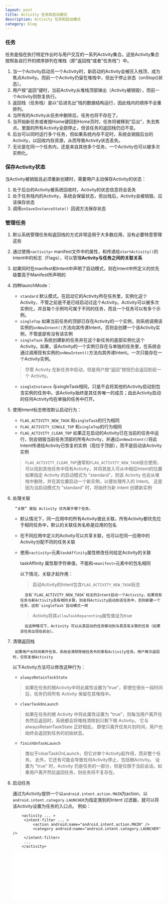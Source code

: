 ```yaml
---
layout: post
title: Activity 任务和启动模式
description: Activity 任务和启动模式
category: blog
---
```



### 任务

任务是指在执行特定作业时与用户交互的一系列Activity集合。这些Activity集合按照各自打开的顺序排列在堆栈（即“返回栈”或者”任务栈”）中。

1. 当一个Activity启动另一个Activity时，新启动的Activity会被压入栈顶，成为焦点Activity。而前一个Activity仍留在堆栈中，但出于停止状态（onStop()状态）。
2. 用户按“返回”键时，当前Activity从堆栈顶部弹出（Activity被销毁），而前一个Activity则恢复执行。
3. 返回栈（任务栈）是以“后进先出”栈的数据结构运行，因此栈内的顺序不会重排列。
4. 当所有的Activity从任务中删除后，任务也将不存在了。
5. 当开始新任务或者按Home键回到Home页时，任务将被移到“后台”，失去焦点。里面的所有Activity全部停止，但该任务的返回栈仍旧不变。
6. 后台可以同时运行多个任务，但如果系统内存不足时，系统会销毁后台的Activity，以回收内存资源，从而导致Activity状态丢失。
7. 无论是在同一个任务内，还是来自其他多个任务，一个Activity也可以被多次实例化。

### 保存Activity状态

当Activity被销毁且必须重新创建时，需要用户主动保存Activity的状态：

1. 处于后台的Activity被系统回收时，Activity的状态信息将会丢失
2. 处于任务栈内的Activity，系统会保留状态，但出栈后，Activity会被销毁，应该保存状态
3. 调用`onSaveInstanceState() `回调方法保存状态

### 管理任务

1. 默认系统管理任务和返回栈的方式非常适用于大多数应用，没有必要特意管理这些
2. 通过使用`<activity>` manifest文件中的属性，和传递给`startActivity()`的Intent中的标志（Flags），可以管理**Activity与任务之间的关联关系**
3. 如果同时在manifest和Intent中声明了启动模式，则在Intent中所定义的优先级要高于Manifest所声明的
4. 四种launchMode：

    * `standard`  默认模式。在启动它的Activity所在任务里，实例化这个Activity，不管之前是不是已经启动过这个Activity。Activity可以被多次实例化，并且每个示例均可属于不同的任务，而且一个任务可以有多个示例。
    * `singleTop` 如果当前任务的顶部已存在Activity的一个实例，则系统调用该实例的`onNewIntent()`方法向其传递Intent，否则会创建一个该Activity实例，不管底部有没有该实例
    * `singleTask` 系统创建新的任务并在这个新任务的底部实例化这个Activity。如果，该Activity的一个实例已存在与单独的任务里，在系统会通过调用现有实例的`onNewIntent()`方法向其传递Intent。一次只能存在一个Activity实例。
    >  尽管 Activity 在新任务中启动，但是用户按“返回”按钮仍会返回到前一个 Activity。
    >  
    * `singleInstance` 与singleTask相同，只是不会将其他的Activity启动到包含实例的任务中。该Activity始终是其任务唯一的成员；由此Activity启动的任何Activity均在单独的任务中打开。
5. 使用Intent标志修改默认启动行为：

    * `FLAG_ACTIVITY_NEW_TASK` 和`singleTask`的行为相同
    * `FLAG_ACTIVITY_SINGLE_TOP` 和`singleTop`的行为相同
    * `FLAG_ACTIVITY_CLEAR_TOP` 如果正在启动的Activity已在当前的任务中运行，则会销毁当前任务顶部的所有Activity，并通过`onNewIntent()`将此Intent传递给Activity已恢复的实例（现位于顶部），而不是启动该Activity实例
    
    >  `FLAG_ACTIVITY_CLEAR_TOP`通常和`FLAG_ACTIVITY_NEW_TASK`结合使用，可以找到其他任务中现有Activity，并将其放入可从中相应Intent的位置
    >  如果指定 Activity 的启动模式为 "standard"，则该 Activity 也会从堆栈中删除，并在其位置启动一个新实例，以便处理传入的 Intent。 这是因为当启动模式为 "standard" 时，将始终为新 Intent 创建新实例
    
6. 处理关联

        “关联” 是指 Activity 优先属于哪个任务。
    * 默认情况下，同一应用中的所有Activity彼此关联，所有Activity都优先位于相同任务中，默认的关联任务名称是应用的包名
    * 在不同应用中定义的Activity可以共享关联，也可以在同一应用中的Activity分配不同的任务关联
    * 使用`<activity>`元素`taskAffinity`属性修改任何给定Activity的关联
    
        taskAffinity 属性取字符串值，不能和`<manifest>`元素中的包名相同 

        以下情况，关联才起作用：
        > 启动Activity的Intent包含`FLAG_ACTIVITY_NEW_TASK`标志
           
            含有`FLAG_ACTIVITY_NEW_TASK`标志的Intent启动一个Activity，如果现有任务与新Activity具有相同关联，则会将Activity启动到该任务中，否则新建一个任务，这和`singleTask`启动模式一样
        > Activity将其`allowTaskReparenting`属性值设为true
        
            在这种情况下，Activity 可以从其启动的任务移动到与其具有关联的任务（如果该任务出现在前台）。

7. 清理返回栈
    
        如果用户长时间离开任务，系统会清除除根任务外的素有Activity任务。用户再次返回时，仅恢复根Activity

    以下Activity方法可以修改这种行为：

    * `alwaysRetainTaskState` 
    > 如果在任务的根Activity中将此属性设置为"true"，即使在很长一段时间后，任务仍将所有 Activity 保留在其堆栈中。
    * `clearTaskOnLaunch`
    > 如果在任务的根 Activity 中将此属性设置为 "true"，则每当用户离开任务然后返回时，系统都会将堆栈清除到只剩下根 Activity。 它与 alwaysRetainTaskState 正好相反。 即使只离开任务片刻时间，用户也始终会返回到任务的初始状态。
    * `finishOnTaskLaunch`
    > 类似于clearTaskOnLaunch，但它对单个Activity起作用，而非整个任务。 此外，它还有可能会导致任何Activity停止，包括根Activity。 设置为 "true" 时，Activity 仍是任务的一部分，但是仅限于当前会话。如果用户离开然后返回任务，则任务将不复存在。

8. 启动任务
   
    通过为Activity提供一个以`android.intent.action.MAIN`为action、以`android.intent.category.LAUNCHER`为指定类别的Intent 过滤器，就可以将该Activity设置为任务的入口点。 例如：

           <activity ... >
            <intent-filter ... >
                <action android:name="android.intent.action.MAIN" />
                <category android:name="android.intent.category.LAUNCHER" />
            </intent-filter>
            ...
           </activity>


    <iframe width="100%" allowfullscreen frameborder="0" src="//storage.googleapis.com/vrview/index.html?image=//photovrse.com/examples/coral.jpg&is_stereo=true"></iframe>



